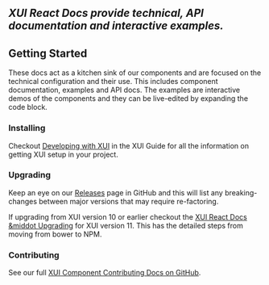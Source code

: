 ## _XUI React Docs provide technical, API documentation and interactive examples._

## Getting Started

These docs act as a kitchen sink of our components and are focused on the technical configuration and their use. This includes component documentation, examples and API docs. The examples are interactive demos of the components and they can be live-edited by expanding the code block.

### Installing

Checkout [Developing with XUI](../section-getting-started-developing-with-xui.html) in the XUI Guide for all the information on getting XUI setup in your project.

### Upgrading

Keep an eye on our [Releases](https://github.dev.xero.com/UXE/xui/releases) page in GitHub and this will list any breaking-changes between major versions that may require re-factoring.

If upgrading from XUI version 10 or earlier checkout the [XUI React Docs &middot Upgrading](https://github.dev.xero.com/pages/UXE/xui/docs/11.0.0/react/#upgrading) for XUI version 11. This has the detailed steps from moving from bower to NPM.

### Contributing

See our full [XUI Component Contributing Docs on GitHub](https://github.dev.xero.com/UXE/xui/blob/master/CONTRIBUTING.md).
